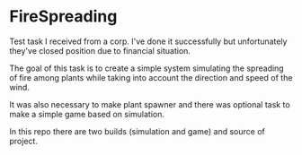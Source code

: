 # FireSpreading
Test task I received from a corp. I've done it successfully but unfortunately they've closed position due to financial situation.

The goal of this task is to create a simple system simulating the spreading of fire among plants while taking into account the direction and speed of the wind. 

It was also necessary to make plant spawner and there was optional task to make a simple game based on simulation. 

In this repo there are two builds (simulation and game) and source of project.
